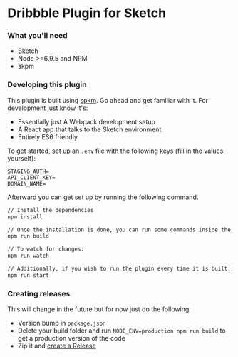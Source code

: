 # Dribbble Plugin for Sketch

### What you'll need

- Sketch
- Node >=6.9.5 and NPM
- skpm

### Developing this plugin

This plugin is built using [spkm](https://github.com/skpm/skpm). Go ahead and get familiar with it. For development just know it's:

- Essentially just A Webpack development setup
- A React app that talks to the Sketch environment
- Entirely ES6 friendly

To get started, set up an `.env` file with the following keys (fill in the values yourself):

```
STAGING_AUTH=
API_CLIENT_KEY=
DOMAIN_NAME=
```

Afterward you can get set up by running the following command.

```bash
// Install the dependencies
npm install

// Once the installation is done, you can run some commands inside the project folder:
npm run build

// To watch for changes:
npm run watch

// Additionally, if you wish to run the plugin every time it is built:
npm run start
```

### Creating releases

This will change in the future but for now just do the following:

- Version bump in `package.json`
- Delete your build folder and run `NODE_ENV=production npm run build` to get a production version of the code
- Zip it and [create a Release](https://github.com/jodyheavener/dribbble-sketch/releases/new)
